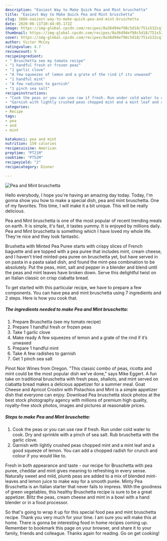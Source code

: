 ```yaml
---
description: "Easiest Way to Make Quick Pea and Mint bruschetta"
title: "Easiest Way to Make Quick Pea and Mint bruschetta"
slug: 1666-easiest-way-to-make-quick-pea-and-mint-bruschetta
date: 2020-06-11T10:44:05.172Z
image: https://img-global.cpcdn.com/recipes/8a36d94ef98c5d18/751x532cq70/pea-and-mint-bruschetta-recipe-main-photo.jpg
thumbnail: https://img-global.cpcdn.com/recipes/8a36d94ef98c5d18/751x532cq70/pea-and-mint-bruschetta-recipe-main-photo.jpg
cover: https://img-global.cpcdn.com/recipes/8a36d94ef98c5d18/751x532cq70/pea-and-mint-bruschetta-recipe-main-photo.jpg
author: Victor McCoy
ratingvalue: 4.7
reviewcount: 9
recipeingredient:
- " Bruschetta see my tomato recipe"
- "1 handful fresh or frozen peas"
- "1 garlic clove"
- "A few squeezes of lemon and a grate of the rind if its unwaxed"
- "1 handful mint"
- "A few radishes to garnish"
- "1 pinch sea salt"
recipeinstructions:
- "Cook the peas or you can use raw if fresh. Run under cold water to cook. Dry and sprinkle with a pinch of sea salt. Rub bruschetta with the garlic clove."
- "Garnish with lightly crushed peas chopped mint and a mint leaf and a good squeeze of lemon. You can add a chopped radish for crunch and colour if you would like to."
categories:
- Recipe
tags:
- pea
- and
- mint

katakunci: pea and mint 
nutrition: 159 calories
recipecuisine: American
preptime: "PT21M"
cooktime: "PT52M"
recipeyield: "2"
recipecategory: Dinner

---
```



![Pea and Mint bruschetta](https://img-global.cpcdn.com/recipes/8a36d94ef98c5d18/751x532cq70/pea-and-mint-bruschetta-recipe-main-photo.jpg)

Hello everybody, I hope you're having an amazing day today. Today, I'm gonna show you how to make a special dish, pea and mint bruschetta. One of my favorites. This time, I will make it a bit unique. This will be really delicious.

Pea and Mint bruschetta is one of the most popular of recent trending meals on earth. It is simple, it's fast, it tastes yummy. It is enjoyed by millions daily. Pea and Mint bruschetta is something which I have loved my whole life. They're nice and they look fantastic.

Brushetta with Minted Pea Puree starts with crispy slices of French baguette and are topped with a pea puree that includes mint, cream cheese, and I haven&#39;t tried minted-pea puree on bruschetta yet, but have served in on pasta in a pasta salad dish, and found the mint-pea combination to be absolutely. Put the peas, mint, salt and pepper in a blender and blend until the peas and mint leaves have broken down. Serve this delightful twist on an Italian classic on crisp ciabatta bread.


To get started with this particular recipe, we have to prepare a few components. You can have pea and mint bruschetta using 7 ingredients and 2 steps. Here is how you cook that.

<!--inarticleads1-->

##### The ingredients needed to make Pea and Mint bruschetta:

1. Prepare  Bruschetta (see my tomato recipe)
1. Prepare 1 handful fresh or frozen peas
1. Take 1 garlic clove
1. Make ready A few squeezes of lemon and a grate of the rind if it’s unwaxed
1. Prepare 1 handful mint
1. Take A few radishes to garnish
1. Get 1 pinch sea salt


Pinot Noir Wines from Oregon. &#34;This classic combo of peas, ricotta and mint could be the most popular dish we&#39;ve done,&#34; says Mike Eggert. A fun take on traditional bruschetta with fresh peas, shallots, and mint served on ciabatta bread makes a delicious appetizer for a summer meal. Goat Cheese and Apricot Crostini with Pistachios and Mint is a simple appetizer dish that everyone can enjoy. Download Pea bruschetta stock photos at the best stock photography agency with millions of premium high quality, royalty-free stock photos, images and pictures at reasonable prices. 

<!--inarticleads2-->

##### Steps to make Pea and Mint bruschetta:

1. Cook the peas or you can use raw if fresh. Run under cold water to cook. Dry and sprinkle with a pinch of sea salt. Rub bruschetta with the garlic clove.
1. Garnish with lightly crushed peas chopped mint and a mint leaf and a good squeeze of lemon. You can add a chopped radish for crunch and colour if you would like to.


Fresh in both appearance and taste - our recipe for Bruschetta with pea puree, cheddar and mint gives meaning to refreshing in every sense. Naturally sweet and mild, plumb peas are added to a mix of blended mint-leaves and lemon juice to make way for a smooth purée. Minty Pea Bruschetta is an Italian starter that never fails to impress. With the goodness of green vegetables, this healthy Bruschetta recipe is sure to be a great appetizer. Blitz the peas, cream cheese and mint in a bowl with a hand blender or in a food processor. 

So that's going to wrap it up for this special food pea and mint bruschetta recipe. Thank you very much for your time. I am sure you will make this at home. There is gonna be interesting food in home recipes coming up. Remember to bookmark this page on your browser, and share it to your family, friends and colleague. Thanks again for reading. Go on get cooking!
